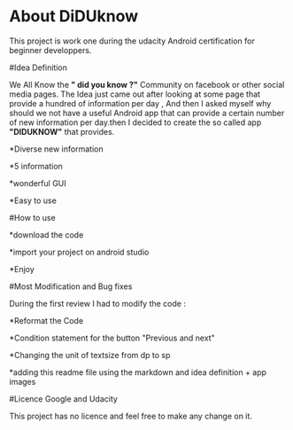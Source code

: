 # About DiDUknow

This project is work one during the udacity Android certification for beginner developpers.

#Idea Definition 

We All Know the **" did you know ?"** Community on facebook or other social media pages. The Idea just came out after looking at some page that provide a hundred of information per day , And then I asked myself why should we not have a useful Android app that can provide a certain number of new information per day.then I decided to create the so called app **"DIDUKNOW"** that provides.

*Diverse new information

*5 information 

*wonderful GUI

*Easy to use 

#How to use 

*download the code 

*import your project on android studio

*Enjoy

#Most Modification and Bug fixes

During the first review I had to modify the code : 

*Reformat the Code 

*Condition statement for the button "Previous and next"

*Changing the unit of textsize from dp to sp 

*adding this readme file using the markdown and idea definition + app images

#Licence 
Google and Udacity

This project has no licence and feel free to make any change on it.







